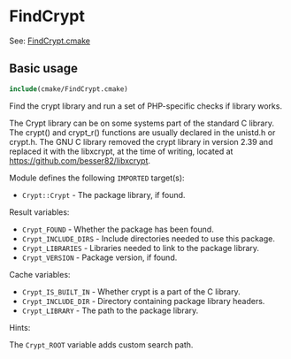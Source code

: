 # FindCrypt

See: [FindCrypt.cmake](https://github.com/petk/php-build-system/blob/master/cmake/cmake/modules/FindCrypt.cmake)

## Basic usage

```cmake
include(cmake/FindCrypt.cmake)
```

Find the crypt library and run a set of PHP-specific checks if library works.

The Crypt library can be on some systems part of the standard C library. The
crypt() and crypt_r() functions are usually declared in the unistd.h or crypt.h.
The GNU C library removed the crypt library in version 2.39 and replaced it with
the libxcrypt, at the time of writing, located at
https://github.com/besser82/libxcrypt.

Module defines the following `IMPORTED` target(s):

* `Crypt::Crypt` - The package library, if found.

Result variables:

* `Crypt_FOUND` - Whether the package has been found.
* `Crypt_INCLUDE_DIRS` - Include directories needed to use this package.
* `Crypt_LIBRARIES` - Libraries needed to link to the package library.
* `Crypt_VERSION` - Package version, if found.

Cache variables:

* `Crypt_IS_BUILT_IN` - Whether crypt is a part of the C library.
* `Crypt_INCLUDE_DIR` - Directory containing package library headers.
* `Crypt_LIBRARY` - The path to the package library.

Hints:

The `Crypt_ROOT` variable adds custom search path.
